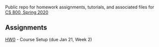 Public repo for homework assignments, tutorials, and associated files for [CS 800, Spring 2020](https://www.cs.odu.edu/~mweigle/CS800-S20)

## Assignments

[HW0](HW0.md) - Course Setup (due Jan 21, Week 2) 
